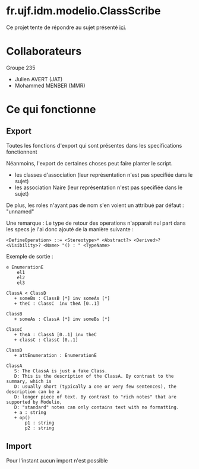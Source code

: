 # fr.ujf.idm.modelio.ClassScribe

Ce projet tente de répondre au sujet présenté [ici](http://modelioscribes.readthedocs.org/en/latest/ClassScribe.html).

# Collaborateurs

Groupe 235

* Julien AVERT (JAT)
* Mohammed MENBER (MMR)

# Ce qui fonctionne

## Export

Toutes les fonctions d'export qui sont présentes dans les specifications fonctionnent

Néanmoins, l'export de certaines choses peut faire planter le script.
* les classes d'association (leur représentation n'est pas specifiée dans le sujet)
* les association Naire  (leur représentation n'est pas specifiée dans le sujet)

De plus, les roles n'ayant pas de nom s'en voient un attribué par défaut : "unnamed"

Une remarque : Le type de retour des operations n'apparait nul part dans les specs je l'ai donc ajouté de la manière suivante :

```
<DefineOperation> ::= <Stereotype>* <Abstract?> <Derived>? <Visibility>? <Name> "() : " <TypeName>
```

Exemple de sortie :

```
e EnumerationE
    el1
    el2
    el3

ClassA < ClassD
   + someBs : ClassB [*] inv someAs [*]
   + theC : ClassC  inv theA [0..1]

ClassB
   + someAs : ClassA [*] inv someBs [*]

ClassC
   + theA : ClassA [0..1] inv theC 
   + classC : ClassC [0..1]

ClassD
   + attEnumeration : EnumerationE
```
```
ClassA
   S: The ClassA is just a fake Class.
   D: This is the description of the ClassA. By contrast to the summary, which is
   D: usually short (typically a one or very few sentences), the description can be a
   D: longer piece of text. By contrast to "rich notes" that are supported by Modelio,
   D: "standard" notes can only contains text with no formatting.
   + a : string 
   + op()
       p1 : string
       p2 : string
```
## Import

Pour l'instant aucun import n'est possible
